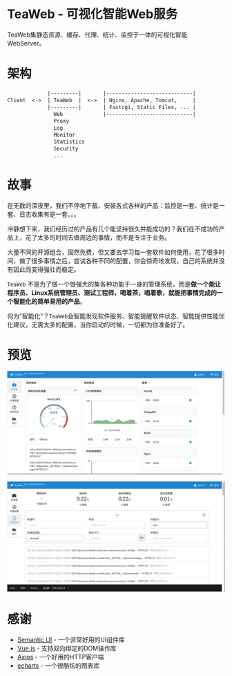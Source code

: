# TeaWeb - 可视化智能Web服务
TeaWeb集静态资源、缓存、代理、统计、监控于一体的可视化智能WebServer。

# 架构 
~~~
             |---------|       |----------------------------| 
Client  <->  | TeaWeb  |  <->  | Nginx, Apache, Tomcat,     |
             |---------|       | Fastcgi, Static Files, ... |
               Web             |----------------------------|
               Proxy
               Log
               Monitor
               Statistics
               Security
               ...
~~~

# 故事 
在无数的深夜里，我们不停地下载、安装各式各样的产品：监控是一套、统计是一套、日志收集有是一套。。。

冷静想下来，我们经历过的产品有几个能坚持很久并能成功的？我们在不成功的产品上，花了太多的时间去做周边的事情，而不是专注于业务。

大量不同的开源组合，固然免费，但又要去学习每一套软件如何使用，花了很多时间，做了很多事情之后，尝试各种不同的配置，你会惊奇地发现，自己的系统并没有因此而变得强壮而稳定。

`TeaWeb` 不是为了做一个很强大的集各种功能于一身的管理系统，而是**做一个能让程序员、Linux系统管理员、测试工程师，喝着茶，唱着歌，就能把事情完成的一个智能化的简单易用的产品**。

何为"智能化"？`TeaWeb`会智能发现软件服务、智能提醒软件状态、智能提供性能优化建议，无需太多的配置，当你启动的时候，一切都为你准备好了。

# 预览
![预览](./resources/screen-shot-1.jpg)

![预览](./resources/screen-shot-2.jpg)

# 感谢
* [Semantic UI](https://semantic-ui.com) - 一个非常好用的UI组件库
* [Vue.js](https://cn.vuejs.org/) - 支持双向绑定的DOM操作库
* [Axios](https://github.com/axios/axios) - 一个好用的HTTP客户端
* [echarts](http://echarts.baidu.com/) - 一个很酷炫的图表库